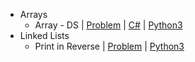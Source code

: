 - Arrays
  - Array - DS | [Problem](https://www.hackerrank.com/challenges/arrays-ds/problem) | [C#](https://github.com/PrasadHonrao/HackerRank/blob/master/problem-solving/data-structures/arrays/array-ds/array-ds.cs) | [Python3](https://github.com/PrasadHonrao/HackerRank/blob/master/problem-solving/data-structures/arrays/array-ds/array-ds.py)
- Linked Lists
  - Print in Reverse | [Problem](https://www.hackerrank.com/challenges/print-the-elements-of-a-linked-list-in-reverse/problem) | [Python3](https://github.com/PrasadHonrao/HackerRank/blob/master/problem-solving/data-structures/linked-lists/print-in-reverse/print-in-reverse.py)